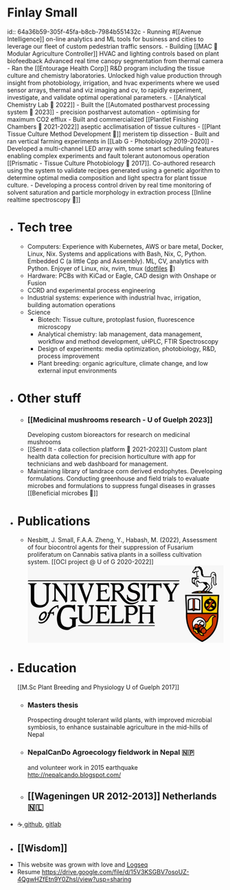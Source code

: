 # Finlay Small
id:: 64a36b59-305f-45fa-b8cb-7984b551432c
	- Running #[[Avenue Intelligence]] on-line analytics and ML tools for business and cities to leverage our fleet of custom pedestrian traffic sensors.
	- Building [[MAC 🌱 Modular Agriculture Controller]]
	  HVAC and lighting controls based on plant biofeedback
	  Advanced real time canopy segmentation from thermal camera
	- Ran the [[Entourage Health Corp]] R&D program including the tissue culture and chemistry laboratories. Unlocked high value production through insight from photobiology, irrigation, and hvac experiments where we used sensor arrays, thermal and viz imaging and cv, to rapidly experiment, investigate, and validate optimal operational parameters.
		- [[Analytical Chemistry Lab 🧪 2022]]
		- Built the [[Automated postharvest processing system 🍃 2023]] - precision postharvest automation - optimising for maximum CO2 efflux
		- Built and commercialized [[Plantlet Finishing Chambers 🌿 2021-2022]] aseptic acclimatisation of tissue cultures
		- [[Plant Tissue Culture Method Development 🌱]] meristem tip dissection
		- Built and ran vertical farming experiments in [[Lab G - Photobiology 2019-2020]]
	- Developed a multi-channel LED array with some smart scheduling features enabling complex experiments and fault tolerant autonomous operation [[Prismatic - Tissue Culture Photobiology 🌈 2017]]. Co-authored research using the system to validate recipes generated using a genetic algorithm to determine optimal media composition and light spectra for plant tissue culture.
	- Developing a process control driven by real time monitoring of solvent saturation and particle morphology in extraction process [[Inline realtime spectroscopy 🌈]]
- # Tech tree
	- Computers: Experience with Kubernetes, AWS or bare metal, Docker, Linux, Nix. Systems and applications with Bash, Nix, C, Python. Embedded C (a little Cpp and Assembly). ML, CV, analytics with Python. Enjoyer of Linux, nix, nvim, tmux ([dotfiles](https://github.com/bigFin/dotfiles/tree/sway) 🐧)
	- Hardware: PCBs with KiCad or Eagle, CAD design with Onshape or Fusion
	- CCRD and experimental process engineering
	- Industrial systems: experience with industrial hvac, irrigation, building automation operations
	- Science
		- Biotech: Tissue culture, protoplast fusion, fluorescence microscopy
		- Analytical chemistry: lab management, data management, workflow and method development, uHPLC, FTIR Spectroscopy
		- Design of experiments: media optimization, photobiology, R&D, process improvement
		- Plant breeding: organic agriculture, climate change, and low external input environments
- # Other stuff
	- ### [[Medicinal mushrooms research - U of Guelph 2023]]
	  Developing custom bioreactors for research on medicinal mushrooms
	- [[Send It - data collection platform 🔢 2021-2023]]
	  Custom plant health data collection for precision horticulture with app for technicians and web dashboard for management.
	- Maintaining library of landrace corn derived endophytes. Developing formulations. Conducting greenhouse and field trials to evaluate microbes and formulations to suppress fungal diseases in grasses [[Beneficial microbes 🦠]]
- # Publications
	- Nesbitt, J. Small, F.A.A. Zheng, Y., Habash, M. (2022), Assessment of four biocontrol agents for their suppression of Fusarium proliferatum on Cannabis sativa plants in a soilless cultivation system. [[OCI project @ U of G 2020-2022]]
	  ![image.png](../assets/image_1688441712215_0.png)
- # Education
  [[M.Sc Plant Breeding and Physiology U of Guelph 2017]]
	- ### Masters thesis 
	  Prospecting drought tolerant wild plants, with improved microbial symbiosis, to enhance sustainable agriculture in the mid-hills of Nepal
	- ### NepalCanDo Agroecology fieldwork in Nepal 🇳🇵
	  and volunteer work in 2015 earthquake
	  http://nepalcando.blogspot.com/
	- ## [[Wageningen UR 2012-2013]] Netherlands 🇳🇱
- ☕[ github](https://github.com/bigFin), [gitlab](https://gitlab.com/bigFinSmall)
- ## [[Wisdom]]
- This website was grown with love and [Logseq](https://logseq.com/)
- Resume https://drive.google.com/file/d/15V3KSGBV7osoUZ-4QgwHZfEtn9Y0Zhsl/view?usp=sharing